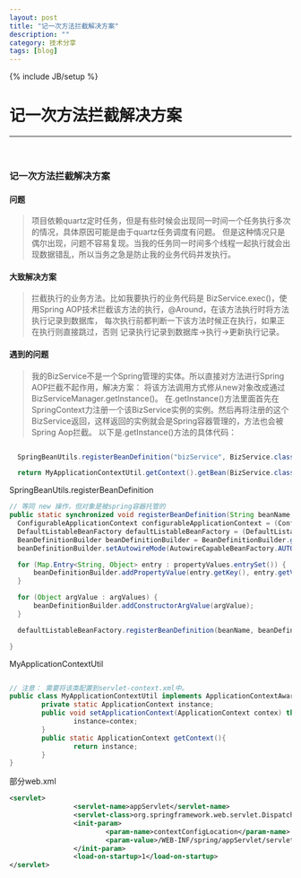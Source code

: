 ```yaml
---
layout: post
title: "记一次方法拦截解决方案"
description: ""
category: 技术分享
tags: [blog]
---
```

{% include JB/setup %}
# 记一次方法拦截解决方案
---

　
### 记一次方法拦截解决方案
#### 问题
> 项目依赖quartz定时任务，但是有些时候会出现同一时间一个任务执行多次的情况，具体原因可能是由于quartz任务调度有问题。
但是这种情况只是偶尔出现，问题不容易复现。当我的任务同一时间多个线程一起执行就会出现数据错乱，所以当务之急是防止我的业务代码并发执行。

<!--break-->

#### 大致解决方案
> 拦截执行的业务方法。比如我要执行的业务代码是 BizService.exec()，使用Spring AOP技术拦截该方法的执行，@Around，在该方法执行时将方法执行记录到数据库，
每次执行前都判断一下该方法时候正在执行，如果正在执行则直接跳过，否则 记录执行记录到数据库->执行->更新执行记录。

#### 遇到的问题
> 我的BizService不是一个Spring管理的实体。所以直接对方法进行Spring AOP拦截不起作用，解决方案： 将该方法调用方式修从new对象改成通过BizServiceManager.getInstance()。
在.getInstance()方法里面首先在SpringContext力注册一个该BizService实例的实例。然后再将注册的这个BizService返回，这样返回的实例就会是Spring容器管理的，方法也会被Spring Aop拦截。
以下是.getInstance()方法的具体代码：

``` java

  SpringBeanUtils.registerBeanDefinition("bizService", BizService.class, new Object[]{}, new HashMap<String,Object>());

  return MyApplicationContextUtil.getContext().getBean(BizService.class);

```

SpringBeanUtils.registerBeanDefinition

```java
// 等同 new 操作，但对象是被spring容器托管的
public static synchronized void registerBeanDefinition(String beanName, Class<?> clazz, Object[] argValues, Map<String, Object> propertyValues) {
  ConfigurableApplicationContext configurableApplicationContext = (ConfigurableApplicationContext) MyApplicationContextUtil.getContext();
  DefaultListableBeanFactory defaultListableBeanFactory = (DefaultListableBeanFactory) configurableApplicationContext.getBeanFactory();
  BeanDefinitionBuilder beanDefinitionBuilder = BeanDefinitionBuilder.genericBeanDefinition(clazz);
  beanDefinitionBuilder.setAutowireMode(AutowireCapableBeanFactory.AUTOWIRE_BY_TYPE);

  for (Map.Entry<String, Object> entry : propertyValues.entrySet()) {
      beanDefinitionBuilder.addPropertyValue(entry.getKey(), entry.getValue());
  }

  for (Object argValue : argValues) {
      beanDefinitionBuilder.addConstructorArgValue(argValue);
  }

  defaultListableBeanFactory.registerBeanDefinition(beanName, beanDefinitionBuilder.getBeanDefinition());

}
```

MyApplicationContextUtil

``` java

// 注意： 需要将该类配置到servlet-context.xml中。
public class MyApplicationContextUtil implements ApplicationContextAware {
        private static ApplicationContext instance;
        public void setApplicationContext(ApplicationContext contex) throws BeansException {
                instance=contex;
        }
        public static ApplicationContext getContext(){
                return instance;
        }
}

```

部分web.xml

``` xml
<servlet>
                <servlet-name>appServlet</servlet-name>
                <servlet-class>org.springframework.web.servlet.DispatcherServlet</servlet-class>
                <init-param>
                        <param-name>contextConfigLocation</param-name>
                        <param-value>/WEB-INF/spring/appServlet/servlet-context.xml</param-value>
                </init-param>
                <load-on-startup>1</load-on-startup>
</servlet>
```
